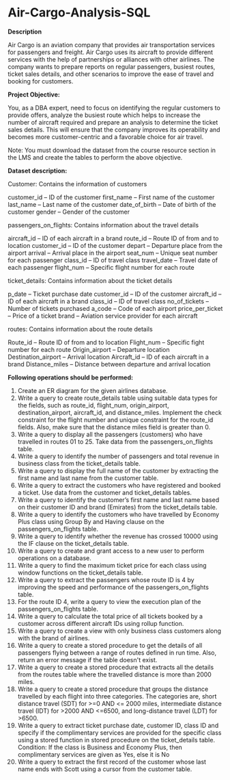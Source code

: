 # Air-Cargo-Analysis-SQL

**Description**

Air Cargo is an aviation company that provides air transportation services for passengers and freight. Air Cargo uses its aircraft to provide different services with the help of partnerships or alliances with other airlines. The company wants to prepare reports on regular passengers, busiest routes, ticket sales details, and other scenarios to improve the ease of travel and booking for customers.

 

**Project Objective:**

You, as a DBA expert, need to focus on identifying the regular customers to provide offers, analyze the busiest route which helps to increase the number of aircraft required and prepare an analysis to determine the ticket sales details. This will ensure that the company improves its operability and becomes more customer-centric and a favorable choice for air travel.

Note: You must download the dataset from the course resource section in the LMS and create the tables to perform the above objective.

 
**Dataset description:**

Customer: Contains the information of customers

customer_id – ID of the customer
first_name – First name of the customer
last_name – Last name of the customer
date_of_birth – Date of birth of the customer
gender – Gender of the customer
 

passengers_on_flights: Contains information about the travel details

aircraft_id – ID of each aircraft in a brand
route_id – Route ID of from and to location
customer_id – ID of the customer
depart – Departure place from the airport
arrival – Arrival place in the airport
seat_num – Unique seat number for each passenger
class_id – ID of travel class
travel_date – Travel date of each passenger
flight_num – Specific flight number for each route
 


ticket_details: Contains information about the ticket details

p_date – Ticket purchase date
customer_id – ID of the customer
aircraft_id – ID of each aircraft in a brand
class_id – ID of travel class
no_of_tickets – Number of tickets purchased
a_code – Code of each airport
price_per_ticket – Price of a ticket
brand – Aviation service provider for each aircraft
 

routes: Contains information about the route details

Route_id – Route ID of from and to location
Flight_num – Specific fight number for each route
Origin_airport – Departure location
Destination_airport – Arrival location
Aircraft_id – ID of each aircraft in a brand
Distance_miles – Distance between departure and arrival location
 

**Following operations should be performed:**

1. Create an ER diagram for the given airlines database.
2. Write a query to create route_details table using suitable data types for the fields, such as route_id, flight_num, origin_airport, destination_airport, aircraft_id, and distance_miles. Implement the check
   constraint for the flight number and unique constraint for the route_id fields. Also, make sure that the distance miles field is greater than 0.
3. Write a query to display all the passengers (customers) who have travelled in routes 01 to 25. Take data  from the passengers_on_flights table.
4. Write a query to identify the number of passengers and total revenue in business class from the ticket_details table.
5. Write a query to display the full name of the customer by extracting the first name and last name from the customer table.
6. Write a query to extract the customers who have registered and booked a ticket. Use data from the customer and ticket_details tables.
7. Write a query to identify the customer’s first name and last name based on their customer ID and brand (Emirates) from the ticket_details table.
8. Write a query to identify the customers who have travelled by Economy Plus class using Group By and Having clause on the passengers_on_flights table.
9. Write a query to identify whether the revenue has crossed 10000 using the IF clause on the ticket_details table.
10. Write a query to create and grant access to a new user to perform operations on a database.
11. Write a query to find the maximum ticket price for each class using window functions on the ticket_details table.
12. Write a query to extract the passengers whose route ID is 4 by improving the speed and performance of the passengers_on_flights table.
13. For the route ID 4, write a query to view the execution plan of the passengers_on_flights table.
14. Write a query to calculate the total price of all tickets booked by a customer across different aircraft IDs using rollup function.
15. Write a query to create a view with only business class customers along with the brand of airlines.
16. Write a query to create a stored procedure to get the details of all passengers flying between a range of routes defined in run time. Also, return an error message if the table doesn't exist.
17. Write a query to create a stored procedure that extracts all the details from the routes table where the travelled distance is more than 2000 miles.
18. Write a query to create a stored procedure that groups the distance travelled by each flight into three categories. The categories are, short distance travel (SDT) for >=0 AND <= 2000 miles, intermediate
    distance travel (IDT) for >2000 AND <=6500, and long-distance travel (LDT) for >6500.
19. Write a query to extract ticket purchase date, customer ID, class ID and specify if the complimentary services are provided for the specific class using a stored function in stored procedure on the 
    ticket_details table.
    Condition:
   If the class is Business and Economy Plus, then complimentary services are given as Yes, else it is No
20. Write a query to extract the first record of the customer whose last name ends with Scott using a cursor from the customer table.
